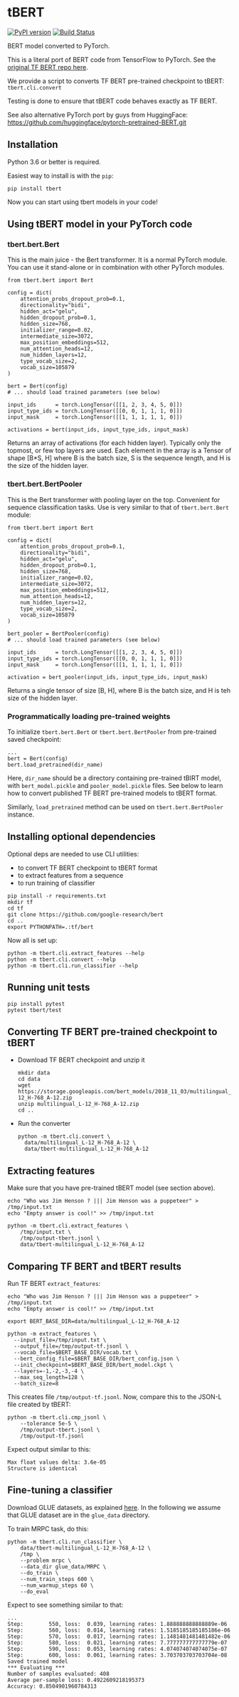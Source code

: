# tBERT
[![PyPI version](https://badge.fury.io/py/tbert.svg)](https://badge.fury.io/py/tbert)
[![Build Status](https://travis-ci.com/innodatalabs/tbert.svg?branch=master)](https://travis-ci.com/innodatalabs/tbert)

BERT model converted to PyTorch.

This is a literal port of BERT code from TensorFlow to PyTorch.
See the [original TF BERT repo here](https://github.com/google-research/bert).

We provide a script to converts TF BERT pre-trained checkpoint to tBERT: `tbert.cli.convert`

Testing is done to ensure that tBERT code behaves exactly as TF BERT.

See also alternative PyTorch port by guys from HuggingFace: https://github.com/huggingface/pytorch-pretrained-BERT.git

## Installation

Python 3.6 or better is required.

Easiest way to install is with the `pip`:
```
pip install tbert
```
Now you can start using tbert models in your code!

## Using tBERT model in your PyTorch code

### tbert.bert.Bert
This is the main juice - the Bert transformer. It is a normal PyTorch module.
You can use it stand-alone or in combination with other PyTorch modules.

```
from tbert.bert import Bert

config = dict(
    attention_probs_dropout_prob=0.1,
    directionality="bidi",
    hidden_act="gelu",
    hidden_dropout_prob=0.1,
    hidden_size=768,
    initializer_range=0.02,
    intermediate_size=3072,
    max_position_embeddings=512,
    num_attention_heads=12,
    num_hidden_layers=12,
    type_vocab_size=2,
    vocab_size=105879
)

bert = Bert(config)
# ... should load trained parameters (see below)

input_ids      = torch.LongTensor([[1, 2, 3, 4, 5, 0]])
input_type_ids = torch.LongTensor([[0, 0, 1, 1, 1, 0]])
input_mask     = torch.LongTensor([[1, 1, 1, 1, 1, 0]])

activations = bert(input_ids, input_type_ids, input_mask)
```
Returns an array of activations (for each hidden layer).
Typically only the topmost, or few top layers are used.
Each element in the array is a Tensor of shape [B*S, H]
where B is the batch size, S is the sequence length, and H is the
size of the hidden layer.

### tbert.bert.BertPooler
This is the Bert transformer with pooling layer on the top.
Convenient for sequence classification tasks. Use is very similar to
that of `tbert.bert.Bert` module:
```
from tbert.bert import Bert

config = dict(
    attention_probs_dropout_prob=0.1,
    directionality="bidi",
    hidden_act="gelu",
    hidden_dropout_prob=0.1,
    hidden_size=768,
    initializer_range=0.02,
    intermediate_size=3072,
    max_position_embeddings=512,
    num_attention_heads=12,
    num_hidden_layers=12,
    type_vocab_size=2,
    vocab_size=105879
)

bert_pooler = BertPooler(config)
# ... should load trained parameters (see below)

input_ids      = torch.LongTensor([[1, 2, 3, 4, 5, 0]])
input_type_ids = torch.LongTensor([[0, 0, 1, 1, 1, 0]])
input_mask     = torch.LongTensor([[1, 1, 1, 1, 1, 0]])

activation = bert_pooler(input_ids, input_type_ids, input_mask)
```
Returns a single tensor of size [B, H], where
B is the batch size, and H is teh size of the hidden layer.

### Programmatically loading pre-trained weights
To initialize `tbert.bert.Bert` or `tbert.bert.BertPooler` from pre-trained
saved checkpoint:
```
...
bert = Bert(config)
bert.load_pretrained(dir_name)
```
Here, `dir_name` should be a directory containing pre-trained tBIRT model,
with `bert_model.pickle` and `pooler_model.pickle` files. See below to learn how
to convert published TF BERT pre-trained models to tBERT format.

Similarly, `load_pretrained` method can be used on `tbert.bert.BertPooler`
instance.

## Installing optional dependencies
Optional deps are needed to use CLI utilities:
* to convert TF BERT checkpoint to tBERT format
* to extract features from a sequence
* to run training of classifier

```
pip install -r requirements.txt
mkdir tf
cd tf
git clone https://github.com/google-research/bert
cd ..
export PYTHONPATH=.:tf/bert
```

Now all is set up:
```
python -m tbert.cli.extract_features --help
python -m tbert.cli.convert --help
python -m tbert.cli.run_classifier --help
```

## Running unit tests
```
pip install pytest
pytest tbert/test
```

## Converting TF BERT pre-trained checkpoint to tBERT

* Download TF BERT checkpoint and unzip it
  ```
  mkdir data
  cd data
  wget https://storage.googleapis.com/bert_models/2018_11_03/multilingual_L-12_H-768_A-12.zip
  unzip multilingual_L-12_H-768_A-12.zip
  cd ..
  ```
* Run the converter
  ```
  python -m tbert.cli.convert \
    data/multilingual_L-12_H-768_A-12 \
    data/tbert-multilingual_L-12_H-768_A-12
  ```

## Extracting features

Make sure that you have pre-trained tBERT model (see section above).

```
echo "Who was Jim Henson ? ||| Jim Henson was a puppeteer" > /tmp/input.txt
echo "Empty answer is cool!" >> /tmp/input.txt

python -m tbert.cli.extract_features \
    /tmp/input.txt \
    /tmp/output-tbert.jsonl \
    data/tbert-multilingual_L-12_H-768_A-12
```

## Comparing TF BERT and tBERT results

Run TF BERT `extract_features`:
```
echo "Who was Jim Henson ? ||| Jim Henson was a puppeteer" > /tmp/input.txt
echo "Empty answer is cool!" >> /tmp/input.txt

export BERT_BASE_DIR=data/multilingual_L-12_H-768_A-12

python -m extract_features \
  --input_file=/tmp/input.txt \
  --output_file=/tmp/output-tf.jsonl \
  --vocab_file=$BERT_BASE_DIR/vocab.txt \
  --bert_config_file=$BERT_BASE_DIR/bert_config.json \
  --init_checkpoint=$BERT_BASE_DIR/bert_model.ckpt \
  --layers=-1,-2,-3,-4 \
  --max_seq_length=128 \
  --batch_size=8
```

This creates file `/tmp/output-tf.jsonl`. Now, compare this to the JSON-L file created
by tBERT:

```
python -m tbert.cli.cmp_jsonl \
    --tolerance 5e-5 \
    /tmp/output-tbert.jsonl \
    /tmp/output-tf.jsonl
```

Expect output similar to this:
```
Max float values delta: 3.6e-05
Structure is identical
```

## Fine-tuning a classifier

Download GLUE datasets, as explained
[here](https://github.com/google-research/bert#sentence-and-sentence-pair-classification-tasks).
In the following we assume that
GLUE dataset are in the `glue_data` directory.

To train MRPC task, do this:
```
python -m tbert.cli.run_classifier \
    data/tbert-multilingual_L-12_H-768_A-12 \
    /tmp \
    --problem mrpc \
    --data_dir glue_data/MRPC \
    --do_train \
    --num_train_steps 600 \
    --num_warmup_steps 60 \
    --do_eval
```

Expect to see something similar to that:
```
...
Step:        550, loss:  0.039, learning rates: 1.888888888888889e-06
Step:        560, loss:  0.014, learning rates: 1.5185185185185186e-06
Step:        570, loss:  0.017, learning rates: 1.1481481481481482e-06
Step:        580, loss:  0.021, learning rates: 7.777777777777779e-07
Step:        590, loss:  0.053, learning rates: 4.074074074074075e-07
Step:        600, loss:  0.061, learning rates: 3.703703703703704e-08
Saved trained model
*** Evaluating ***
Number of samples evaluated: 408
Average per-sample loss: 0.4922609218195373
Accuracy: 0.8504901960784313
```
